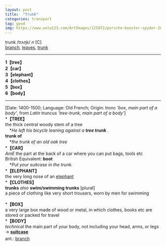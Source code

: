 ```yaml
---
layout: post
title:  "Trunk"
categories: transport
tag: good
img: https://www.auto123.com/ArtImages/125972/porsche-boxster-spyder-2011_i3.jpg
---
```

<DIV style="MARGIN: 0px 0px 5px">trunk /trʌŋk/ <I>n</I> [C] <BR><A href="{{ site.baseurl }}/branch"><U>branch</U></A>, <A href="{{ site.baseurl }}/leaf"><U>leaves</U></A>, <A href="{{ site.baseurl }}/trunk"><U>trunk</U></A> 
<HR>
<B>1【tree】</B><BR><B>2【car】</B><BR><B>3【elephant】</B><BR><B>4【clothes】</B><BR><B>5【box】</B><BR><B>6【body】</B>
<HR>
[Date: 1400-1500; Language: Old French; Origin: tronc <I>'box, main part of a body'</I>, from <I>Latin</I> truncus <I>'tree-trunk, main part of a body'</I>]<BR>*<B>【TREE】</B><BR>the thick central woody stem of a tree<BR>　*<I>He left his bicycle leaning against a <B>tree trunk</B> .</I><BR><B>trunk of</B><BR>　*<I>the trunk of an old oak tree</I><BR>*<B>【CAR】</B><BR><I>AmE</I> the part at the back of a car where you can put bags, tools etc<BR>British Equivalent: <B>boot</B><BR>　*<I>Put your suitcase in the trunk.</I><BR>*<B>【ELEPHANT】</B><BR>the very long nose of an <A href="{{ site.baseurl }}/elephant"><U>elephant</U></A><BR>*<B>【CLOTHES】</B><BR><B>trunks</B> <I>also</I> <B>swim/swimming trunks</B> [plural]<BR>a piece of clothing like very short trousers, worn by men for swimming<BR><BR>*<B>【BOX】</B><BR>a very large box made of wood or metal, in which clothes, books etc are stored or packed for travel<BR>*<B>【BODY】</B><BR><I>technical</I> the main part of your body, not including your head, arms, or legs<BR>→<B> <A href="{{ site.baseurl }}/suitcase"><U>suitcase</U></A></B></DIV>
<DIV style="MARGIN: 0px 0px 5px">
<DIV style="MARGIN: 4px 0px">ant.: <A href="{{ site.baseurl }}/branch"><U>branch</U></A></DIV></DIV>
